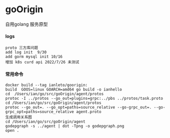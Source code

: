 # goOrigin
自用golang 服务原型

#### logs
    proto 三方库问题
    add log init  9/30
    add gorm mysql init 10/16
    增加 k8s curd api 2022/7/26 未测试
#### 常用命令
    docker build --tag ianleto/goorigin:
    build  GOOS=linux GOARCH=amd64 go build -o ianhello 
    cd  /Users/ian/go/src/goOrigin/agent/protos
    protoc -I ../protos --go_out=plugins=grpc:../pbs ../protos/task.proto
    cd /Users/ian/go/src/goOrigin/agent/protos
    protoc --go_out=. --go_opt=paths=source_relative --go-grpc_out=. --go-grpc_opt=paths=source_relative agent.proto
    生成调用关系图
    cd /Users/ian/go/src/goOrigin/agent
    godepgraph -s ../agent | dot -Tpng -o godepgraph.png
    open .
    